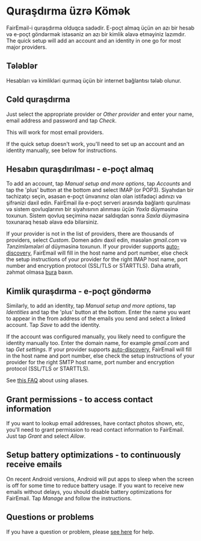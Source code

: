 # Quraşdırma üzrə Kömək

FairEmail-i quraşdırma olduqca sadədir. E-poçt almaq üçün ən azı bir hesab və e-poçt göndərmək istəsəniz ən azı bir kimlik əlavə etməyiniz lazımdır. The quick setup will add an account and an identity in one go for most major providers.

## Tələblər

Hesabları və kimlikləri qurmaq üçün bir internet bağlantısı tələb olunur.

## Cəld quraşdırma

Just select the appropriate provider or *Other provider* and enter your name, email address and password and tap *Check*.

This will work for most email providers.

If the quick setup doesn't work, you'll need to set up an account and an identity manually, see below for instructions.

## Hesabın quraşdırılması - e-poçt almaq

To add an account, tap *Manual setup and more options*, tap *Accounts* and tap the 'plus' button at the bottom and select IMAP (or POP3). Siyahıdan bir təchizatçı seçin, əsasən e-poçt ünvanınız olan olan istifadəçi adınızı və şifrənizi daxil edin. FairEmail ilə e-poçt serveri arasında bağlantı qurulması və sistem qovluqlarının bir siyahısının alınması üçün *Yoxla* düyməsinə toxunun. Sistem qovluq seçiminə nəzər saldıqdan sonra *Saxla* düyməsinə toxunaraq hesab əlavə edə bilərsiniz.

If your provider is not in the list of providers, there are thousands of providers, select *Custom*. Domen adını daxil edin, məsələn *gmail.com* və *Tənzimləmələri al* düyməsinə toxunun. If your provider supports [auto-discovery](https://tools.ietf.org/html/rfc6186), FairEmail will fill in the host name and port number, else check the setup instructions of your provider for the right IMAP host name, port number and encryption protocol (SSL/TLS or STARTTLS). Daha ətraflı, zəhmət olmasa [bura](https://github.com/M66B/FairEmail/blob/master/FAQ.md#authorizing-accounts) baxın.

## Kimlik quraşdırma - e-poçt göndərmə

Similarly, to add an identity, tap *Manual setup and more options*, tap *Identities* and tap the 'plus' button at the bottom. Enter the name you want to appear in the from address of the emails you send and select a linked account. Tap *Save* to add the identity.

If the account was configured manually, you likely need to configure the identity manually too. Enter the domain name, for example *gmail.com* and tap *Get settings*. If your provider supports [auto-discovery](https://tools.ietf.org/html/rfc6186), FairEmail will fill in the host name and port number, else check the setup instructions of your provider for the right SMTP host name, port number and encryption protocol (SSL/TLS or STARTTLS).

See [this FAQ](https://github.com/M66B/FairEmail/blob/master/FAQ.md#FAQ9) about using aliases.

## Grant permissions - to access contact information

If you want to lookup email addresses, have contact photos shown, etc, you'll need to grant permission to read contact information to FairEmail. Just tap *Grant* and select *Allow*.

## Setup battery optimizations - to continuously receive emails

On recent Android versions, Android will put apps to sleep when the screen is off for some time to reduce battery usage. If you want to receive new emails without delays, you should disable battery optimizations for FairEmail. Tap *Manage* and follow the instructions.

## Questions or problems

If you have a question or problem, please [see here](https://github.com/M66B/FairEmail/blob/master/FAQ.md) for help.